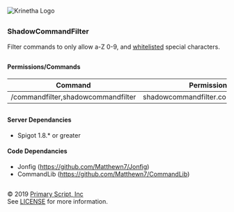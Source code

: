 ![Krinetha Logo](https://shadowkingdom.org/logo-text.png "ShadowKingdom Logo")

<h2 align="center"></h2>

### ShadowCommandFilter

Filter commands to only allow a-Z 0-9, and [whitelisted](https://github.com/ShadowKingdomMC/ShadowCommandFilter/blob/master/src/main/resources/config/config.json) special characters.

<h2 align="center"></h2>

#### Permissions/Commands

| Command                              | Permission	                |
|---	                               |---                         |
| /commandfilter,shadowcommandfilter   | shadowcommandfilter.command.reload                  |

<h2 align="center"></h2>

#### Server Dependancies

* Spigot 1.8.* or greater

#### Code Dependancies

* Jonfig (https://github.com/Matthewn7/Jonfig)
* CommandLib (https://github.com/Matthewn7/CommandLib)

<h2 align="center"></h2>

© 2019 [Primary Script, Inc](https://primaryscript.com) <br>
See [LICENSE](https://github.com/ShadowKingdomMC/ShadowCommandFilter/blob/master/LICENSE) for more information.
